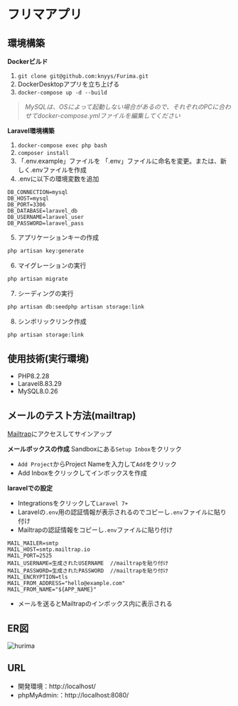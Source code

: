 # フリマアプリ

## 環境構築
**Dockerビルド**
1. `git clone git@github.com:knyys/Furima.git`
2. DockerDesktopアプリを立ち上げる
3. `docker-compose up -d --build`

> *MySQLは、OSによって起動しない場合があるので、それぞれのPCに合わせてdocker-compose.ymlファイルを編集してください*


**Laravel環境構築**
1. `docker-compose exec php bash`
2. `composer install`
3. 「.env.example」ファイルを 「.env」ファイルに命名を変更。または、新しく.envファイルを作成
4. .envに以下の環境変数を追加
``` text
DB_CONNECTION=mysql
DB_HOST=mysql
DB_PORT=3306
DB_DATABASE=laravel_db
DB_USERNAME=laravel_user
DB_PASSWORD=laravel_pass
```
5. アプリケーションキーの作成
``` bash
php artisan key:generate
```
6. マイグレーションの実行
``` bash
php artisan migrate
```
7. シーディングの実行
``` bash
php artisan db:seedphp artisan storage:link
```
8. シンボリックリンク作成
``` bash
php artisan storage:link
```

## 使用技術(実行環境)
- PHP8.2.28
- Laravel8.83.29
- MySQL8.0.26


## メールのテスト方法(mailtrap)
[Mailtrap](https://mailtrap.io)にアクセスしてサインアップ  

**メールボックスの作成**
Sandboxにある`Setup Inbox`をクリック
- `Add Project`からProject Nameを入力して`Add`をクリック
- Add Inboxをクリックしてインボックスを作成

**laravelでの設定**
- Integrationsをクリックして`Laravel 7+`
- Laravelの`.env`用の認証情報が表示されるのでコピーし`.env`ファイルに貼り付け
- Mailtrapの認証情報をコピーし`.env`ファイルに貼り付け

```vim
MAIL_MAILER=smtp
MAIL_HOST=smtp.mailtrap.io
MAIL_PORT=2525
MAIL_USERNAME=生成されたUSERNAME  //mailtrapを貼り付け
MAIL_PASSWORD=生成されたPASSWORD  //mailtrapを貼り付け
MAIL_ENCRYPTION=tls
MAIL_FROM_ADDRESS="hello@example.com"
MAIL_FROM_NAME="${APP_NAME}"
```
- メールを送るとMailtrapのインボックス内に表示される


## ER図
![hurima](https://github.com/user-attachments/assets/98f90e6f-3640-46eb-a46b-5cce0c2e6d4a)

## URL
- 開発環境：http://localhost/
- phpMyAdmin:：http://localhost:8080/


